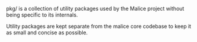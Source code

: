 pkg/ is a collection of utility packages used by the Malice project without being specific to its internals.

Utility packages are kept separate from the malice core codebase to keep it as small and concise as possible.